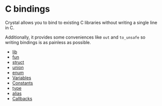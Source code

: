 # C bindings

Crystal allows you to bind to existing C libraries without writing a single line in C.

Additionally, it provides some conveniences like `out` and `to_unsafe` so writing bindings is as painless as possible.

* [lib](lib.html)
* [fun](fun.html)
* [struct](struct.html)
* [union](union.html)
* [enum](enum.html)
* [Variables](variables.html)
* [Constants](constants.html)
* [type](type.html)
* [alias](alias.html)
* [Callbacks](callbacks.html)

